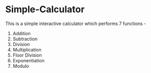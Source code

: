 # Simple-Calculator

This is a simple interactive calculator which performs 7 functions -
1. Addition
2. Subtraction
3. Division
4. Multiplication
5. Floor Division
6. Exponentiation
7. Modulo
